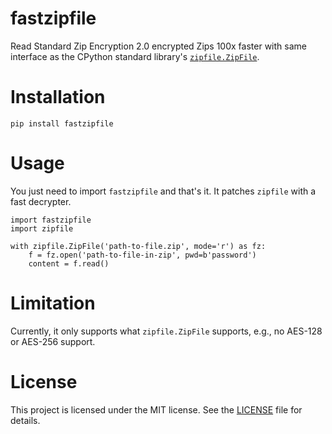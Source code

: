 # fastzipfile

Read Standard Zip Encryption 2.0 encrypted Zips 100x faster with same interface as the CPython standard library's [`zipfile.ZipFile`](https://docs.python.org/3/library/zipfile.html).


# Installation

```
pip install fastzipfile
```


# Usage

You just need to import `fastzipfile` and that's it. It patches `zipfile` with a fast decrypter.

```python3
import fastzipfile
import zipfile

with zipfile.ZipFile('path-to-file.zip', mode='r') as fz:
    f = fz.open('path-to-file-in-zip', pwd=b'password')
    content = f.read()
```


# Limitation

Currently, it only supports what `zipfile.ZipFile` supports, e.g., no AES-128 or AES-256 support.


# License

This project is licensed under the MIT license. See the [LICENSE](LICENSE) file for details.

